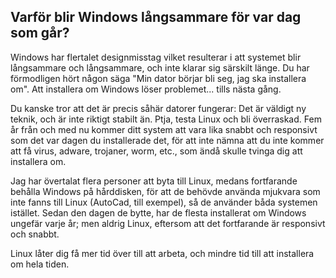 <?php require("../../entete.php");?> <?php require("../../base.php");?> <?php require("../../fonctions.php");?>

<div id="corps">

<h2>Varför blir Windows långsammare för var dag som går?</h2>

<p>Windows har flertalet designmisstag vilket resulterar i att 
systemet blir långsammare och långsammare, och inte klarar sig 
särskilt länge. Du har förmodligen hört någon säga "Min dator 
börjar bli seg, jag ska installera om". Att installera om Windows löser 
problemet... tills nästa gång.</p>

<p>Du kanske tror att det är precis såhär datorer fungerar: Det är 
väldigt ny teknik, och är inte riktigt stabilt än. Ptja, testa Linux och 
bli överraskad. Fem år från och med nu kommer ditt system att vara lika 
snabbt och responsivt som det var dagen du installerade det, för att 
inte nämna att du inte kommer att få virus, adware, trojaner, worm, 
etc., som ändå skulle tvinga dig att installera om.</p>

<p>Jag har övertalat flera personer att byta till Linux, medans 
fortfarande behålla Windows på hårddisken, för att de behövde använda 
mjukvara som inte fanns till Linux (AutoCad, till exempel), så de 
använder båda systemen istället. Sedan den dagen de bytte, har de flesta 
installerat om Windows ungefär varje år; men aldrig Linux, eftersom att 
det fortfarande är responsivt och snabbt.</p>

<p>Linux låter dig få mer tid över till att arbeta, och mindre tid 
till att installera om hela tiden.</p>

</div>


